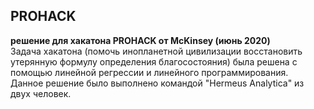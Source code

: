 ## PROHACK
**решение для хакатона PROHACK от McKinsey (июнь 2020)**  
Задача хакатона (помочь инопланетной цивилизации восстановить утерянную формулу определения благосостояния) была решена с помощью линейной регрессии и линейного программирования.  
Данное решение было выполнено командой "Hermeus Analytica" из двух человек.
